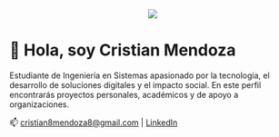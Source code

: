 <div align="center">
<img src="https://i.imgur.com/cEcNHXS.jpg">
</div>

# 👋 Hola, soy Cristian Mendoza

Estudiante de Ingeniería en Sistemas apasionado por la tecnología, el desarrollo de soluciones digitales y el impacto social. En este perfil encontrarás proyectos personales, académicos y de apoyo a organizaciones.

📫 cristian8mendoza8@gmail.com | [LinkedIn](https://www.linkedin.com/in/tu-perfil/)

